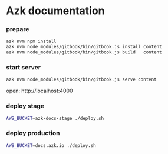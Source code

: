 # Azk documentation

### prepare
```sh
azk nvm npm install
azk nvm node_modules/gitbook/bin/gitbook.js install content
azk nvm node_modules/gitbook/bin/gitbook.js build   content
```

### start server
```sh
azk nvm node_modules/gitbook/bin/gitbook.js serve content
```

open: http://localhost:4000

### deploy stage
```sh
AWS_BUCKET=azk-docs-stage ./deploy.sh
```

### deploy production
```sh
AWS_BUCKET=docs.azk.io ./deploy.sh
```
